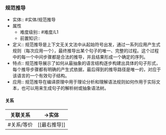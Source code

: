 ###  规范推导 
- 实体:: #实体/规范推导 
- 属性
	- 难度级别:: #难度/L1
	- 前置知识::
- 定义:: 规范推导是上下文无关文法中从起始符号出发，通过一系列应用产生式规则（每次应用一个），最终推导出某个句子的唯一、完整的过程。这个过程中的每一个中间步骤都是合法的推导，并且结果形成一个确定的序列。
- 特点:: 规范推导展示了如何从最抽象的语言结构逐步构建出具体的句子形式，每个推导步骤都有明确的产生式依据，最后得到的推导路径是唯一的，对应于该语言的一个有效句子结构。
- 应用:: 规范推导在编译原理中用于理论分析和理解语法规则如何作用于实际文本，也可以用来生成句子的解析树或抽象语法树。
#### 关系
| 关联关系 | ->实体 |
| ---- | ---- |
| #关系/等价  | [[最右推导]] |